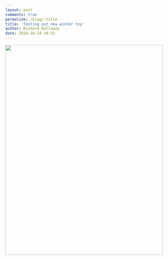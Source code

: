 ```yaml
---
layout: post
comments: true
permalink: /blog/:title
title: 'Testing out new winter toy'
author: Richard Dallaway
date: 2014-10-24 10:32
---
```


<div><a href="http://static.skitters.dallaway.com/tp_IMG_20141024_101151.jpg"><img src="http://static.skitters.dallaway.com/tp_thumb_IMG_20141024_101151.jpg" width="500" height="667"/></a></div>


  
      
